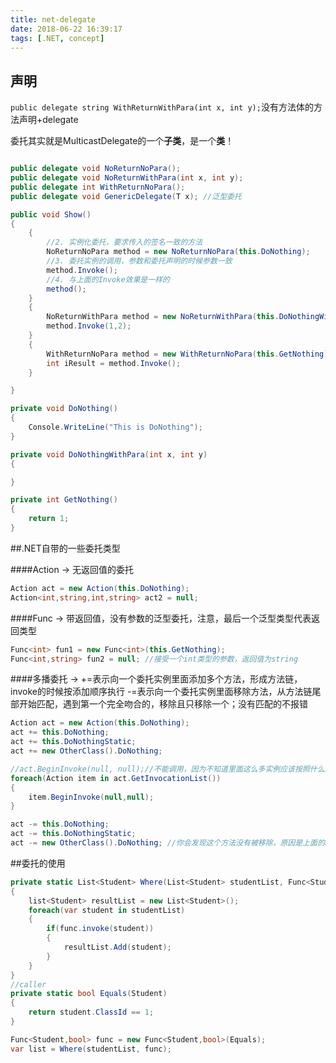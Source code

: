```yaml
---
title: net-delegate
date: 2018-06-22 16:39:17
tags: [.NET, concept]
---
```


## 声明
`public delegate string WithReturnWithPara(int x, int y);`没有方法体的方法声明+delegate

委托其实就是MulticastDelegate的一个**子类**，是一个**类**！

```c#

public delegate void NoReturnNoPara();
public delegate void NoReturnWithPara(int x, int y);
public delegate int WithReturnNoPara();
public delegate void GenericDelegate(T x); //泛型委托

public void Show()
{
	{
		//2. 实例化委托，要求传入的签名一致的方法
		NoReturnNoPara method = new NoReturnNoPara(this.DoNothing);
		//3. 委托实例的调用，参数和委托声明的时候参数一致
		method.Invoke();
		//4. 与上面的Invoke效果是一样的
		method();
	}
	{
		NoReturnWithPara method = new NoReturnWithPara(this.DoNothingWithPara);
		method.Invoke(1,2);
	}
	{
		WithReturnNoPara method = new WithReturnNoPara(this.GetNothing);
		int iResult = method.Invoke();
	}

}

private void DoNothing()
{
	Console.WriteLine("This is DoNothing");
}

private void DoNothingWithPara(int x, int y)
{

}

private int GetNothing()
{
	return 1;
}
```
##.NET自带的一些委托类型

####Action -> 无返回值的委托
```c#
Action act = new Action(this.DoNothing);
Action<int,string,int,string> act2 = null;
```
####Func -> 带返回值，没有参数的泛型委托，注意，最后一个泛型类型代表返回类型
```c#
Func<int> fun1 = new Func<int>(this.GetNothing);
Func<int,string> fun2 = null; //接受一个int类型的参数，返回值为string
```
####多播委托 -> 
+=表示向一个委托实例里面添加多个方法，形成方法链，invoke的时候按添加顺序执行
-=表示向一个委托实例里面移除方法，从方法链尾部开始匹配，遇到第一个完全吻合的，移除且只移除一个；没有匹配的不报错
```c#
Action act = new Action(this.DoNothing);
act += this.DoNothing;
act += this.DoNothingStatic;
act += new OtherClass().DoNothing;

//act.BeginInvoke(null, null);//不能调用，因为不知道里面这么多实例应该按照什么顺序去执行
foreach(Action item in act.GetInvocationList())
{
	item.BeginInvoke(null,null);
}

act -= this.DoNothing;
act -= this.DoNothingStatic;
act -= new OtherClass().DoNothing; //你会发现这个方法没有被移除，原因是上面的act += new OtherClass()与这个是两个实例，不是同一个，所以没有移除

```

##委托的使用
```c#
private static List<Student> Where(List<Student> studentList, Func<Student, bool> func)
{
	list<Student> resultList = new List<Student>();
	foreach(var student in studentList)
	{
		if(func.invoke(student))
		{
			resultList.Add(student);
		}
	}
}
//caller
private static bool Equals(Student)
{
	return student.ClassId == 1;
} 

Func<Student,bool> func = new Func<Student,bool>(Equals);
var list = Where(studentList, func);
```

